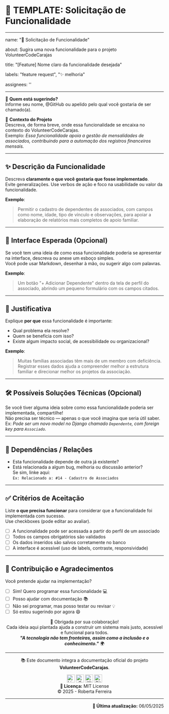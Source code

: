 <!--

docs/
└── templates/                       # Templates de issues e PRs legíveis
    ├── issue-bug.md                 # Template “bug report”
    ├── issue-feature.md             # Template “feature request”
    └── pull-request.md              # Template padrão de PR

# Template “feature request”

-->

# 📌 TEMPLATE: Solicitação de Funcionalidade

---

name: "🌟 Solicitação de Funcionalidade"

about: Sugira uma nova funcionalidade para o projeto VolunteerCodeCarajas

title: "[Feature] Nome claro da funcionalidade desejada"

labels: "feature request", "✨ melhoria"

assignees: ''

---

👤 **Quem está sugerindo?**  
Informe seu nome, @GitHub ou apelido pelo qual você gostaria de ser chamado(a).

🎯 **Contexto do Projeto**  
Descreva, de forma breve, onde essa funcionalidade se encaixa no contexto do VolunteerCodeCarajas.  
Exemplo: *Essa funcionalidade apoia a gestão de mensalidades de associados, contribuindo para a automação dos registros financeiros mensais.*

---

## ✨ Descrição da Funcionalidade

Descreva **claramente o que você gostaria que fosse implementado**.  
Evite generalizações. Use verbos de ação e foco na usabilidade ou valor da funcionalidade.

**Exemplo**:  
> Permitir o cadastro de dependentes de associados, com campos como nome, idade, tipo de vínculo e observações, para apoiar a elaboração de relatórios mais completos de apoio familiar.

---

## 🎨 Interface Esperada (Opcional)

Se você tem uma ideia de como essa funcionalidade poderia se apresentar na interface, descreva ou anexe um esboço simples.  
Você pode usar Markdown, desenhar à mão, ou sugerir algo com palavras.  

**Exemplo**:  
> Um botão "+ Adicionar Dependente" dentro da tela de perfil do associado, abrindo um pequeno formulário com os campos citados.

---

## 🧠 Justificativa

Explique **por que** essa funcionalidade é importante:  
- Qual problema ela resolve?  
- Quem se beneficia com isso?  
- Existe algum impacto social, de acessibilidade ou organizacional?

**Exemplo**:  
> Muitas famílias associadas têm mais de um membro com deficiência. Registrar esses dados ajuda a compreender melhor a estrutura familiar e direcionar melhor os projetos da associação.

---

## 🛠️ Possíveis Soluções Técnicas (Opcional)

Se você tiver alguma ideia sobre como essa funcionalidade poderia ser implementada, compartilhe!  
Não precisa ser técnico — apenas o que você imagina que seria útil saber.  
Ex: *Pode ser um novo model no Django chamado `Dependente`, com foreign key para `Associado`.*

---

## 📎 Dependências / Relações

- Esta funcionalidade depende de outra já existente?  
- Está relacionada a algum bug, melhoria ou discussão anterior?  
Se sim, linke aqui:  
`Ex: Relacionado a: #14 - Cadastro de Associados`

---

## ✅ Critérios de Aceitação

Liste **o que precisa funcionar** para considerar que a funcionalidade foi implementada com sucesso.  
Use checkboxes (pode editar ao avaliar).

- [ ] A funcionalidade pode ser acessada a partir do perfil de um associado
- [ ] Todos os campos obrigatórios são validados
- [ ] Os dados inseridos são salvos corretamente no banco
- [ ] A interface é acessível (uso de labels, contraste, responsividade)

---

## 🤝 Contribuição e Agradecimentos

Você pretende ajudar na implementação?  
- [ ] Sim! Quero programar essa funcionalidade 💻  
- [ ] Posso ajudar com documentação 📚  
- [ ] Não sei programar, mas posso testar ou revisar 💡  
- [ ] Só estou sugerindo por agora 😄  

<p align="center">
    💙 Obrigada por sua colaboração! <br>
    Cada ideia aqui plantada ajuda a construir um sistema mais justo, acessível e funcional para todos. <br>
    <i><strong>"A tecnologia não tem fronteiras, assim como a inclusão e o conhecimento."</i></strong> 🌍
</p>

---

<p align="center">
  📚 Este documento integra a documentação oficial do projeto <strong>VolunteerCodeCarajas</strong>.
</p>

<p align="center">
  <a href="https://www.linkedin.com/in/robertaferreira91/" target="_blank"><img width="25" height="25" title="LinkedIn" src="https://img.icons8.com/?size=100&id=xuvGCOXi8Wyg&format=png&color=000000"/></a>
  <a href="mailto:pamellaferreira.si@gmail.com" target="_blank"><img width="25" height="25" title="Gmail" src="https://img.icons8.com/?size=100&id=P7UIlhbpWzZm&format=png&color=000000"/></a>
  <a href="https://wa.me/5594992797521?text=Ol%C3%A1%21%20Encontrei%20seu%20contato%20atrav%C3%A9s%20do%20GitHub%20e%20gostaria%20de%20conversar%20com%20voc%C3%AA.%20Podemos%20falar%20um%20pouquinho%3F" target="_blank"><img width="25" height="25" title="WhatsApp" src="https://img.icons8.com/?size=100&id=16713&format=png&color=000000"/></a>
  <a href="https://github.com/prfs91" target="_blank"><img width="25" height="25" title="GitHub" src="https://img.icons8.com/?size=100&id=bVGqATNwfhYq&format=png&color=000000"/></a><br>
  <strong>🔖 Licença:</strong> MIT License <br>
  © 2025 - Roberta Ferreira
</p>

---

<p align="right">
  <strong>📅 Última atualização:</strong> 06/05/2025
</p>
